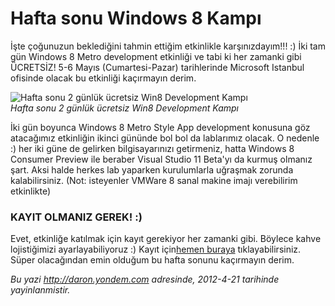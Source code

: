 # Hafta sonu Windows 8 Kampı 

İşte çoğunuzun beklediğini tahmin ettiğim etkinlikle karşınızdayım!!! :)
İki tam gün Windows 8 Metro development etkinliği ve tabi ki her zamanki
gibi ÜCRETSİZ! 5-6 Mayıs (Cumartesi-Pazar) tarihlerinde Microsoft
Istanbul ofisinde olacak bu etkinliği kaçırmayın derim.

![Hafta sonu 2 günlük ücretsiz Win8 Development
Kampı](media/Hafta_sonu_Windows_8_Kampi/win8_logo.jpg)\
*Hafta sonu 2 günlük ücretsiz Win8 Development Kampı*

İki gün boyunca Windows 8 Metro Style App development konusuna göz
atacağımız etkinliğin ikinci gününde bol bol da lablarımız olacak. O
nedenle :) her iki güne de gelirken bilgisayarınızı getirmeniz, hatta
Windows 8 Consumer Preview ile beraber Visual Studio 11 Beta'yı da
kurmuş olmanız şart. Aksi halde herkes lab yaparken kurulumlarla
uğraşmak zorunda kalabilirsiniz. (Not: isteyenler VMWare 8 sanal makine
imajı verebilirim etkinlikte)

### KAYIT OLMANIZ GEREK! :)  

Evet, etkinliğe katılmak için kayıt gerekiyor her zamanki gibi. Böylece
kahve lojistiğimizi ayarlayabiliyoruz :) Kayıt için[hemen
buraya](http://daron.me/win8_56mayis) tıklayabilirsiniz. Süper
olacağından emin olduğum bu hafta sonunu kaçırmayın derim.


*Bu yazi http://daron.yondem.com adresinde, 2012-4-21 tarihinde yayinlanmistir.*